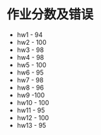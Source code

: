 # 作业分数及错误

- hw1 - 94
- hw2 - 100
- hw3 - 98
- hw4 - 98
- hw5 - 100
- hw6 - 95
- hw7 - 98
- hw8 - 96
- hw9 -100
- hw10 - 100
- hw11 - 95
- hw12 - 100
- hw13 - 95
